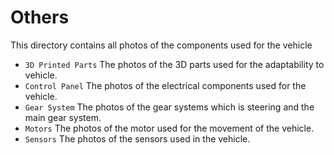 # Others
This directory contains all photos of the components used for the vehicle

* `3D Printed Parts` The photos of the 3D parts used for the adaptability to vehicle.
* `Control Panel` The photos of the electrical components used for the vehicle.
* `Gear System` The photos of the gear systems which is steering and the main gear system.
* `Motors` The photos of the motor used for the movement of the vehicle.
* `Sensors` The photos of the sensors used in the vehicle.
